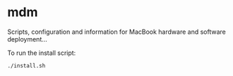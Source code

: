 # mdm
Scripts, configuration and information for MacBook hardware and software deployment...

To run the install script:

`./install.sh`


